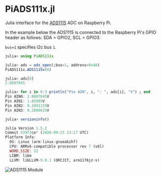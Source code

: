 # PiADS111x.jl

Julia interface for the [ADS1115](https://www.ti.com/product/ADS1115)
ADC on Raspberry Pi.

In the example below the ADS1115 is connected to the Raspberry Pi's GPIO header
as follows: SDA = GPIO2, SCL = GPIO3.

`bus=1` specifies i2c bus `1`.


```julia
julia> using PiADS111x

julia> ads = ads_open(;bus=1, address=0x48)
PiADS111x.ADS1115x(0)

julia> ads[0]
2.0807045

julia> for i in 0:3 println("Pin AIN", i, ": ", ads[i], "V") ; end
Pin AIN0: 2.0807045V
Pin AIN1: 1.65989V
Pin AIN2: 0.2891155V
Pin AIN3: 0.2888615V

julia> versioninfo()

Julia Version 1.5.2
Commit 539f3ce* (2020-09-23 23:17 UTC)
Platform Info:
  OS: Linux (arm-linux-gnueabihf)
  CPU: ARMv6-compatible processor rev 7 (v6l)
  WORD_SIZE: 32
  LIBM: libm
  LLVM: libLLVM-9.0.1 (ORCJIT, arm1176jz-s)
```

![ADS1115 Module](https://i.ebayimg.com/images/g/01YAAOSwu1VW5BXc/s-l1600.jpg)

